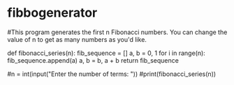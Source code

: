 # fibbogenerator
#This program generates the first n Fibonacci numbers. You can change the value of n to get as many numbers as you'd like.







def fibonacci_series(n):
    fib_sequence = []
    a, b = 0, 1
    for i in range(n):
        fib_sequence.append(a)
        a, b = b, a + b
    return fib_sequence

#n = int(input("Enter the number of terms: "))
#print(fibonacci_series(n))
